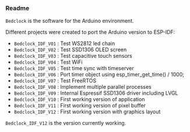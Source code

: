 ### Readme
`Bedclock` is the software for the Arduino environment.

Different projects were created to port the Arduino version to ESP-IDF:
  * `Bedclock_IDF_V01` : Test WS2812 led chain
  * `Bedclock_IDF_V02` : Test SSD1306 OLED screen
  * `Bedclock_IDF_V03` : Test capacitive touch sensors
  * `Bedclock_IDF_V04` : Test WiFi
  * `Bedclock_IDF_V05` : Test time sync with timeserver
  * `Bedclock_IDF_V06` : Port timer object using esp_timer_get_time() / 1000;
  * `Bedclock_IDF_V07` : Test FreeRTOS
  * `Bedclock_IDF_V08` : Implement multiple parallel processes
  * `Bedclock_IDF_V09` : Internal Espressif SSD1306 driver including LVGL
  * `Bedclock_IDF_V10` : First working version of application
  * `Bedclock_IDF_V11` : First working version of pixel buffer
  * `Bedclock_IDF_V12` : First working version with graphics layout

`Bedclock_IDF_V12` is the version currently working.
